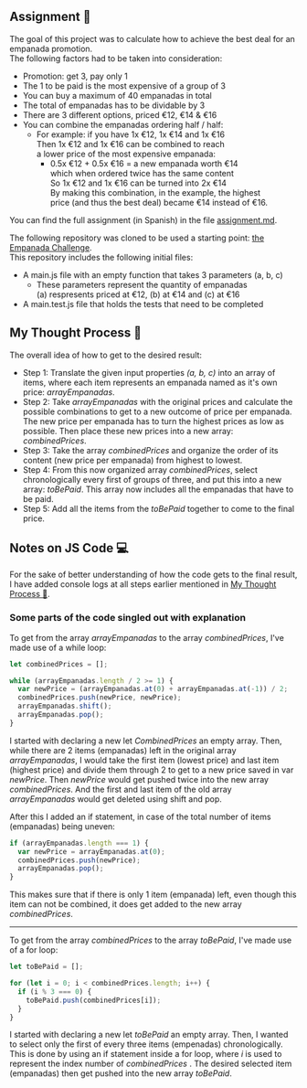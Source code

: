 ## Assignment 📝

The goal of this project was to calculate how to achieve the best deal for an empanada promotion. <br>
The following factors had to be taken into consideration:

- Promotion: get 3, pay only 1
- The 1 to be paid is the most expensive of a group of 3
- You can buy a maximum of 40 empanadas in total
- The total of empanadas has to be dividable by 3
- There are 3 different options, priced €12, €14 & €16
- You can combine the empanadas ordering half / half:
  - For example: if you have 1x €12, 1x €14 and 1x €16 <br>
    Then 1x €12 and 1x €16 can be combined to reach<br>
    a lower price of the most expensive empanada:<br>
    - 0.5x €12 + 0.5x €16 = a new empanada worth €14<br>
      which when ordered twice has the same content<br>
      So 1x €12 and 1x €16 can be turned into 2x €14<br>
      By making this combination, in the example, the highest <br>
      price (and thus the best deal) became €14 instead of €16.

You can find the full assignment (in Spanish) in the file [assignment.md](assignment.md).

The following repository was cloned to be used a starting point: [the Empanada Challenge](https://github.com/GeeksHubsAcademy/javascript-empanadas-challenge).<br>
This repository includes the following initial files:

- A main.js file with an empty function that takes 3 parameters (a, b, c)
  - These parameters represent the quantity of empanadas <br>
    (a) respresents priced at €12, (b) at €14 and (c) at €16
- A main.test.js file that holds the tests that need to be completed

## My Thought Process 💭

The overall idea of how to get to the desired result:

- Step 1: Translate the given input properties <i>(a, b, c)</i> into an array of items, where each item represents an empanada named as it's own price: <i>arrayEmpanadas</i>.
- Step 2: Take <i>arrayEmpanadas</i> with the original prices and calculate the possible combinations to get to a new outcome of price per empanada. The new price per empanada has to turn the highest prices as low as possible. Then place these new prices into a new array: <i>combinedPrices</i>.
- Step 3: Take the array <i>combinedPrices</i> and organize the order of its content (new price per empanada) from highest to lowest.
- Step 4: From this now organized array <i>combinedPrices</i>, select chronologically every first of groups of three, and put this into a new array: <i>toBePaid</i>. This array now includes all the empanadas that have to be paid.
- Step 5: Add all the items from the <i>toBePaid</i> together to come to the final price.

## Notes on JS Code 💻

For the sake of better understanding of how the code gets to the final result, I have added console logs at all steps earlier mentioned in [My Thought Process 💭](#my-thought-process-).

### Some parts of the code singled out with explanation

To get from the array <i>arrayEmpanadas</i> to the array <i>combinedPrices</i>, I've made use of a while loop:

```javascript
let combinedPrices = [];

while (arrayEmpanadas.length / 2 >= 1) {
  var newPrice = (arrayEmpanadas.at(0) + arrayEmpanadas.at(-1)) / 2;
  combinedPrices.push(newPrice, newPrice);
  arrayEmpanadas.shift();
  arrayEmpanadas.pop();
}
```

I started with declaring a new let <i>CombinedPrices</i> an empty array.
Then, while there are 2 items (empanadas) left in the original array <i>arrayEmpanadas</i>, I would take the first item (lowest price) and last item (highest price) and divide them through 2 to get to a new price saved in var <i>newPrice</i>. Then <i>newPrice</i> would get pushed twice into the new array <i>combinedPrices</i>. And the first and last item of the old array <i>arrayEmpanadas</i> would get deleted using shift and pop.

After this I added an if statement, in case of the total number of items (empanadas) being uneven:

```javascript
if (arrayEmpanadas.length === 1) {
  var newPrice = arrayEmpanadas.at(0);
  combinedPrices.push(newPrice);
  arrayEmpanadas.pop();
}
```

This makes sure that if there is only 1 item (empanada) left, even though this item can not be combined, it does get added to the new array <i>combinedPrices</i>.

---

To get from the array <i>combinedPrices</i> to the array <i>toBePaid</i>, I've made use of a for loop:

```javascript
let toBePaid = [];

for (let i = 0; i < combinedPrices.length; i++) {
  if (i % 3 === 0) {
    toBePaid.push(combinedPrices[i]);
  }
}
```

I started with declaring a new let <i>toBePaid</i> an empty array. Then, I wanted to select only the first of every three items (empenadas) chronologically. This is done by using an if statement inside a for loop, where <i>i</i> is used to represent the index number of <i>combinedPrices</i> . The desired selected item (empanadas) then get pushed into the new array <i>toBePaid</i>.
